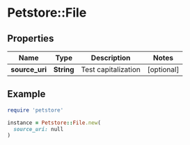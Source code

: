 # Petstore::File

## Properties

| Name | Type | Description | Notes |
| ---- | ---- | ----------- | ----- |
| **source_uri** | **String** | Test capitalization | [optional] |

## Example

```ruby
require 'petstore'

instance = Petstore::File.new(
  source_uri: null
)
```


